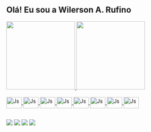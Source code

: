 ## Olá! Eu sou a Wilerson A. Rufino


<div>
  <a href="https://github.com/wilfoz">
  <img height="180em" src="https://github-readme-stats.vercel.app/api?username=wilfoz&show_icons=true&theme=dark&include_all_commits=true&count_private=true"/>
  <img height="180em" src="https://github-readme-stats.vercel.app/api/top-langs/?username=wilfoz&layout=compact&langs_count=16&theme=dark"/>
</div>
<div style="display: inline_block"><br>
  <img align="center" alt="Js" height="30" width="40" src='https://cdn.jsdelivr.net/gh/devicons/devicon/icons/css3/css3-original.svg'>
  <img align="center" alt="Js" height="30" width="40" src='https://cdn.jsdelivr.net/gh/devicons/devicon/icons/html5/html5-original.svg'>
  <img align="center" alt="Js" height="30" width="40" src='https://cdn.jsdelivr.net/gh/devicons/devicon/icons/javascript/javascript-original.svg'>
  <img align="center" alt="Js" height="30" width="40" src='https://cdn.jsdelivr.net/gh/devicons/devicon/icons/typescript/typescript-original.svg'>
  <img align="center" alt="Js" height="30" width="40" src='https://cdn.jsdelivr.net/gh/devicons/devicon/icons/angularjs/angularjs-original.svg'>
  <img align="center" alt="Js" height="30" width="40" src='https://cdn.jsdelivr.net/gh/devicons/devicon/icons/react/react-original.svg'>
  <img align="center" alt="Js" height="30" width="40" src='https://cdn.jsdelivr.net/gh/devicons/devicon/icons/nodejs/nodejs-original.svg'>
  <img align="center" alt="Js" height="30" width="40" src='https://cdn.jsdelivr.net/gh/devicons/devicon/icons/docker/docker-original.svg'>
</div>
  
  ##
  
<div>
  <a href="#" target="_blank"><img src="https://img.shields.io/badge/YouTube-FF0000?style=for-the-badge&logo=youtube&logoColor=white" target="_blank"></a>
  <a href="#" target="_blank"><img src="https://img.shields.io/badge/-Instagram-%23E4405F?style=for-the-badge&logo=instagram&logoColor=white" target="_blank"></a> 
  <a href = "#"><img src="https://img.shields.io/badge/Gmail-D14836?style=for-the-badge&logo=gmail&logoColor=white" target="_blank"></a>
  <a href="#" target="_blank"><img src="https://img.shields.io/badge/-LinkedIn-%230077B5?style=for-the-badge&logo=linkedin&logoColor=white" target="_blank"></a>   
</div>

<!-- ![Snake animation](https://github.com/wilfoz/wilfoz/blob/output/github-contribution-grid-snake.svg) -->
